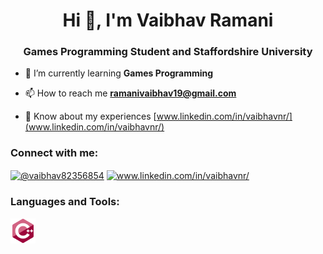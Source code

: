 <h1 align="center">Hi 👋, I'm Vaibhav Ramani</h1>
<h3 align="center">Games Programming Student and Staffordshire University</h3>

- 🌱 I’m currently learning **Games Programming**

- 📫 How to reach me **ramanivaibhav19@gmail.com**

- 📄 Know about my experiences [www.linkedin.com/in/vaibhavnr/](www.linkedin.com/in/vaibhavnr/)

<h3 align="left">Connect with me:</h3>
<p align="left">
<a href="https://twitter.com/@vaibhav82356854" target="blank"><img align="center" src="https://raw.githubusercontent.com/rahuldkjain/github-profile-readme-generator/master/src/images/icons/Social/twitter.svg" alt="@vaibhav82356854" height="30" width="40" /></a>
<a href="www.linkedin.com/in/vaibhavnr/" target="blank"><img align="center" src="https://raw.githubusercontent.com/rahuldkjain/github-profile-readme-generator/master/src/images/icons/Social/linked-in-alt.svg" alt="www.linkedin.com/in/vaibhavnr/" height="30" width="40" /></a>
</p>

<h3 align="left">Languages and Tools:</h3>
<p align="left"> <a href="https://www.w3schools.com/cpp/" target="_blank"> <img src="https://raw.githubusercontent.com/devicons/devicon/master/icons/cplusplus/cplusplus-original.svg" alt="cplusplus" width="40" height="40"/> </a> </p>
